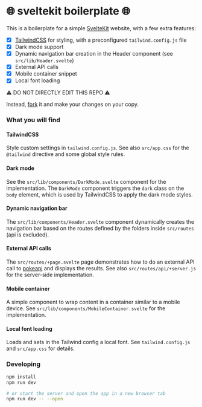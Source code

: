 # 🌐 sveltekit boilerplate 🌐
This is a boilerplate for a simple [SvelteKit](https://kit.svelte.dev/) website, with a few extra features:
- [x] [TailwindCSS](https://tailwindcss.com/) for styling, with a preconfigured `tailwind.config.js` file
- [x] Dark mode support
- [x] Dynamic navigation bar creation in the Header component (see `src/lib/Header.svelte`)
- [x] External API calls
- [x] Mobile container snippet
- [x] Local font loading

⚠️ DO NOT DIRECTLY EDIT THIS REPO ⚠️ 

Instead, [fork](https://docs.github.com/en/pull-requests/collaborating-with-pull-requests/working-with-forks/fork-a-repo#forking-a-repository) it and make your changes on your copy.

### What you will find

#### TailwindCSS
Style custom settings in `tailwind.config.js`. See also `src/app.css` for the `@tailwind` directive and some global style rules.

#### Dark mode
See the `src/lib/components/DarkMode.svelte` component for the implementation. The `DarkMode` component triggers the `dark` class on the `body` element, which is used by TailwindCSS to apply the dark mode styles.

#### Dynamic navigation bar
The `src/lib/components/Header.svelte` component dynamically creates the navigation bar based on the routes defined by the folders inside `src/routes` (api is excluded).

#### External API calls
The `src/routes/+page.svelte` page demonstrates how to do an external API call to [pokeapi](https://pokeapi.co/) and displays the results. See also `src/routes/api/+server.js` for the server-side implementation.

#### Mobile container
A simple component to wrap content in a container similar to a mobile device. See `src/lib/components/MobileContainer.svelte` for the implementation.

#### Local font loading
Loads and sets in the Tailwind config a local font. See `tailwind.config.js` and `src/app.css` for details.

### Developing

```bash
npm install
npm run dev

# or start the server and open the app in a new browser tab
npm run dev -- --open
```